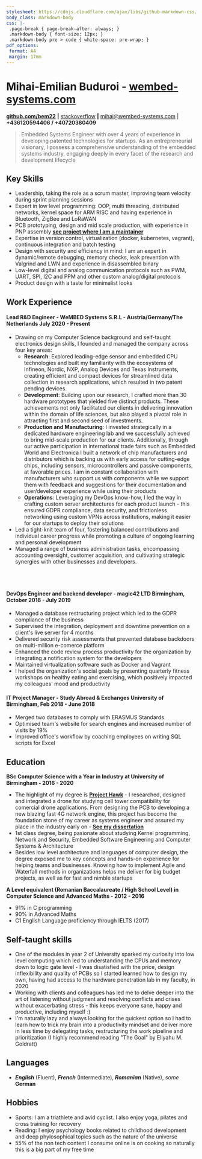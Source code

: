 ```yaml
---
stylesheet: https://cdnjs.cloudflare.com/ajax/libs/github-markdown-css/2.10.0/github-markdown.min.css
body_class: markdown-body
css: |-
 .page-break { page-break-after: always; }
 .markdown-body { font-size: 12px; }
 .markdown-body pre > code { white-space: pre-wrap; }
pdf_options:
 format: A4
 margin: 17mm
---
```


<!--Name & Interest-->
# Mihai-Emilian Buduroi - [wembed-systems.com](https://beta.wembed-systems.com/)
<!--Contact Information-->
[__github.com/bem22__](https://github.com/bem22) __|__ [stackoverflow](https://stackoverflow.com/users/7056603/bem22)
__|__ mihai@wembed-systems.com | __+436120594406 / +40720380409__
<br>
<!--Statement-->
> Embedded Systems Engineer with over 4 years of experience in developing patented technologies for startups. As an entrepreneurial visionary, I possess a comprehensive understanding of the embedded systems industry, engaging deeply in every facet of the research and development lifecycle
<!--Body Start -->

## Key Skills
 + Leadership, taking the role as a scrum master, improving team velocity during sprint planning sessions
 + Expert in low level programming: OOP, multi threading, distributed networks, kernel space for ARM RISC and having experience in Bluetooth, ZigBee and LoRaWAN
 + PCB prototyping, design and mid scale production, with experience in PNP assembly [__see project where I am a maintainer__](https://github.com/opulo-inc/lumenpnp)
 + Expertise in version control, virtualization (docker, kubernetes, vagrant), continuous integration and batch testing
 + Design with security and efficiency in mind: I am an expert in dynamic/remote debugging, memory checks, leak prevention with Valgrind and LWN and experience in  disassembled binary
 + Low-level digital and analog communication protocols such as PWM, UART, SPI, I2C and PPM and other custom analog/digital protocols
 + Product design with a taste for minimalist looks

<!--Work-->
## Work Experience
#### Lead R&D Engineer - WeMBED Systems S.R.L - Austria/Germany/The Netherlands July 2020 - Present
 + Drawing on my Computer Science background and self-taught electronics design skills, I founded and managed the company across four key areas:
    - **Research**: Explored leading-edge sensor and embedded CPU technologies and built my familiarity with the ecosystems of Infineon, Nordic, NXP, Analog Devices and Texas Instruments, creating efficient and compact devices for streamlined data collection in research applications, which resulted in two patent pending devices.
    - **Development**: Building upon our research, I crafted more than 30 hardware prototypes that yielded five distinct products. These achievements not only facilitated our clients in delivering innovation within the domain of life sciences, but also played a pivotal role in attracting first and second seed of investments.
    - **Production and Manufacturing**: I invested strategically in a dedicated hardware engineering lab and we successfully achieved to bring mid-scale production for our clients. Additionally, through our active participation in international trade fairs such as Embedded World and Electronica I built a network of chip manufacturers and distributors which is backing us with early access for cutting-edge chips, including sensors,  microcontrollers and passive components, at favorable prices. I am in constant collaboration with manufacturers who support us with components while we support them with feedback and suggestions for their documentation and user/developer experience while using their products
    - **Operations**: Leveraging my DevOps know-how, I led the way in crafting custom server architectures for each product launch - this ensured GDPR compliance, data security, and frictionless networking using custom VPNs across institutions, making it easier for our startups to deploy their solutions
 + Led a tight-knit team of four, fostering balanced contributions and individual career progress while promoting a culture of ongoing learning and personal development
 + Managed a range of business administration tasks, encompassing accounting oversight, customer acquisition, and cultivating strategic synergies with other businesses and developers.
<br>
<br>

#### DevOps Engineer and backend developer - magic42 LTD Birmingham, October 2018 - July 2019
 + Managed a database restructuring project which led to the GDPR compliance of the business
 + Supervised the integration, deployment and downtime prevention on a client's live server for 4 months
 + Delivered security risk assessments that prevented database backdoors on multi-million e-comerce platform
 + Enhanced the code review process productivity for the organization by integrating a notification system for the developers
 + Maintained virtualization software such as Docker and Vagrant
 + I helped the organization's social goals by presenting quarterly fitness workshops on healthy eating and exercising, which positively impacted my colleagues' mood and productivity

#### IT Project Manager - Study Abroad & Exchanges University of Birmingham, Feb 2018 - June 2018
 + Merged two databases to comply with ERASMUS Standards
 + Optimised team's website for search engines and increased number of visits by 19%
 + Improved office's workflow by coaching employees on writing SQL scripts for Excel


<!--School-->

## Education 

__BSc Computer Science with a Year in Industry at University of Birmingham - 2016 - 2020__ 
 + The highlight of my degree is [__Project Hawk__](https://github.com/bem22/project-hawk) - I researched, designed and integrated a drone for studying cell tower compatibility for comercial drone applications. From designing the PCB to developing a new blazing fast 4G network engine, this project has become the foundation stone of my career as systems engineer and assured my place in the industry early on - [__See my dissertation__](https://github.com/bem22/project-hawk/blob/master/HAWK_FINAL_PAPER.pdf)
 + 1st class degree, being pasionate about studying Kernel programming, Network and Security, Embedded Software Engineering and Computer Systems & Architecture
 + Besides low level architecture and languages of computer design, the degree exposed me to key concepts and hands-on experience for helping teams and businesses. Knowing how to implement Agile and Waterfall methods in organizations helps me deliver for big budget projects, as well as for fast and nimble startups


__A Level equivalent (Romanian Baccalaureate / High School Level) in Computer Science and Advanced Maths - 2012 - 2016__
 + 91% in C programming 
 + 90% in Advanced Maths
 + C1 English Language proficiency through IELTS (2017)

<!--Highlights -->


## Self-taught skills
 + One of the modules in year 2 of University sparked my curiosity into low level computing which led to understanding the CPUs and memory down to logic gate level - I was disatisfied with the price, design inflexibility and quality of PCBs so I started learned how to design my own, having had access to the hardware penetration lab in my faculty, in 2020
 + Working with clients and colleagues has led me to delve deeper into the art of listening without judgment and resolving conflicts and crises without exacerbating stress - this keeps everyone sane, happy and productive, including myself :)
 + I'm naturally lazy and always looking for the quickest option so I had to learn how to trick my brain into a productivity mindset and deliver more in less time by delegating tasks, restructuring the work pipeline and prioritization (I highly recommend reading "The Goal" by Eliyahu M. Goldratt)

## Languages
* _**English**_ (Fluent), _**French**_ (Intermediate), _**Romanian**_ (Native), _some_ **German**

## Hobbies
 * Sports: I am a triathlete and avid cyclist. I also enjoy yoga, pilates and cross training for recovery
 * Reading: I enjoy psychology books related to childhood development and deep phylosophical topics such as the nature of the universe
 * 55% of the non tech content I consume online is on cooking so naturally this is a big part of my free time
